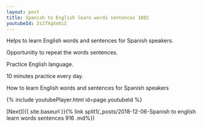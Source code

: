 ```yaml
---
layout: post
title: Spanish to English learn words sentences 1802 
youtubeId: 2s27XqXohiI
---
```

 
 
Helps to learn English words and sentences for Spanish speakers.

Opportunitiy to repeat the words sentences. 

Practice English language. 
 
10 minutes practice every day. 
 
How to learn English words and sentences for Spanish speakers 
 
{% include youtubePlayer.html id=page.youtubeId %}
 
 
[Next]({{ site.baseurl }}{% link  split1/_posts/2018-12-06-Spanish to english learn words sentences 916 .md%})
 
